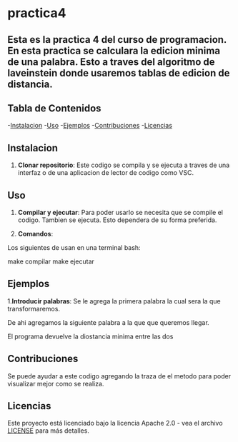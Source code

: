 # practica4
## Esta es la practica 4 del curso de programacion. En esta practica se calculara la edicion minima de una palabra. Esto a traves del algoritmo de laveinstein donde usaremos tablas de edicion de distancia.

## Tabla de Contenidos

-[Instalacion](#instalacion)
-[Uso](#uso)
-[Ejemplos](#ejemplos)
-[Contribuciones](#contribuciones)
-[Licencias](#licencias)

## Instalacion
1. **Clonar repositorio**: 
Este codigo se compila y se ejecuta a traves de una interfaz o de una aplicacion de lector de codigo como VSC.

## Uso
1. **Compilar y ejecutar**:
Para poder usarlo se necesita que se compile el codigo. Tambien se ejecuta. Esto dependera de su forma preferida.

2. **Comandos**:

Los siguientes de usan en una terminal bash:

make compilar
make ejecutar

## Ejemplos

1.**Introducir palabras**: 
Se le agrega la primera palabra la cual sera la que transformaremos.

De ahi agregamos la siguiente palabra a la que que queremos llegar.

El programa devuelve la diostancia minima entre las dos

## Contribuciones

Se puede ayudar a este codigo agregando la traza de el metodo para poder visualizar mejor como se realiza.


## Licencias

Este proyecto está licenciado bajo la licencia Apache 2.0 - vea el archivo [LICENSE](LICENSE) para más detalles.

